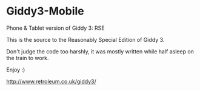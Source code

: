 # Giddy3-Mobile
Phone &amp; Tablet version of Giddy 3: RSE

This is the source to the Reasonably Special Edition of Giddy 3.

Don't judge the code too harshly, it was mostly written while half asleep on
the train to work.

Enjoy :)


http://www.retroleum.co.uk/giddy3/
